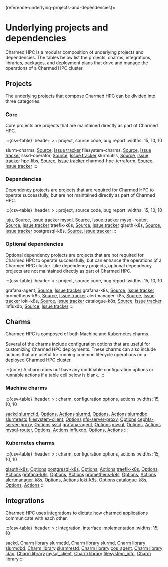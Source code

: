(reference-underlying-projects-and-dependencies)=
# Underlying projects and dependencies

Charmed HPC is a modular composition of underlying projects and dependencies. The tables below list the
projects, charms, integrations, libraries, packages, and deployment plans that drive and manage the
operations of a Charmed HPC cluster.

## Projects

The underlying projects that compose Charmed HPC can be divided into three categories.

### Core

Core projects are projects that are maintained directly as part of Charmed HPC.

:::{csv-table}
:header: >
: project, source code, bug report
:widths: 15, 10, 10

slurm-charms, [Source](https://github.com/charmed-hpc/slurm-charms), [Issue tracker](https://github.com/charmed-hpc/slurm-charms/issues)
filesystem-charms, [Source](https://github.com/charmed-hpc/filesystem-charms), [Issue tracker](https://github.com/charmed-hpc/filesystem-charms/issues)
sssd-operator, [Source](https://github.com/canonical/sssd-operator), [Issue tracker](https://github.com/canonical/sssd-operator/issues)
slurmutils, [Source](https://github.com/charmed-hpc/slurmutils), [Issue tracker](https://github.com/charmed-hpc/slurmutils/issues)
hpc-libs, [Source](https://github.com/charmed-hpc/hpc-libs), [Issue tracker](https://github.com/charmed-hpc/hpc-libs/issues)
charmed-hpc-terraform, [Source](https://github.com/charmed-hpc/charmed-hpc-terraform), [Issue tracker](https://github.com/charmed-hpc/charmed-hpc-terraform/issues)
:::

### Dependencies

Dependency projects are projects that are required for Charmed HPC to operate successfully, but
are not maintained directly as part of Charmed HPC.

:::{csv-table}
:header: >
: project, source code, bug report
:widths: 15, 10, 10

juju, [Source](https://github.com/juju/juju), [Issue tracker](https://github.com/juju/juju/issues)
mysql, [Source](https://github.com/canonical/mysql-operator), [Issue tracker](https://github.com/canonical/mysql-operator/issues)
mysql-router, [Source](https://github.com/canonical/mysql-router-operator), [Issue tracker](https://github.com/canonical/mysql-router-operator/issues)
traefik-k8s, [Source](https://github.com/canonical/traefik-k8s-operator), [Issue tracker](https://github.com/canonical/traefik-k8s-operator/issues)
glauth-k8s, [Source](https://github.com/canonical/glauth-k8s-operator), [Issue tracker](https://github.com/canonical/glauth-k8s-operator/issues)
postgresql-k8s, [Source](https://github.com/canonical/postgresql-k8s-operator), [Issue tracker](https://github.com/canonical/postgresql-k8s-operator/issues)
:::

### Optional dependencies

Optional dependency projects are projects that are not required for Charmed HPC to operate successfully, but
can enhance the operations of a Charmed HPC cluster. Like dependency projects, optional dependency projects
are not maintained directly as part of Charmed HPC.

:::{csv-table}
:header: >
: project, source code, bug report
:widths: 15, 10, 10

grafana-agent, [Source](https://github.com/canonical/grafana-agent), [Issue tracker](https://github.com/canonical/grafana-agent/issues)
grafana-k8s, [Source](https://github.com/canonical/grafana-k8s-operator), [Issue tracker](https://github.com/canonical/grafana-k8s-operator/issues)
prometheus-k8s, [Source](https://github.com/canonical/prometheus-k8s-operator), [Issue tracker](https://github.com/canonical/prometheus-k8s-operator/issues)
alertmanager-k8s, [Source](https://github.com/canonical/alertmanager-k8s-operator), [Issue tracker](https://github.com/canonical/alertmanager-k8s-operator/issues)
loki-k8s, [Source](https://github.com/canonical/loki-k8s-operator), [Issue tracker](https://github.com/canonical/loki-k8s-operator/issues)
catalogue-k8s, [Source](https://github.com/canonical/catalogue-k8s-operator), [Issue tracker](https://github.com/canonical/catalogue-k8s-operator/issues)
influxdb, [Source](https://code.launchpad.net/influxdb-charm), [Issue tracker](https://bugs.launchpad.net/influxdb-charm)
:::

## Charms

Charmed HPC is composed of both Machine and Kubernetes charms.

Several of the charms include configuration options that are useful for customizing Charmed HPC deployments. These
charms can also include actions that are useful for running common lifecycle operations on a deployed Charmed
HPC cluster.

:::{note}
A charm does not have any modifiable configuration options or runnable actions if a table cell below is blank.
:::

### Machine charms

:::{csv-table}
:header: >
: charm, configuration options, actions
:widths: 15, 10, 10

[sackd](https://charmhub.io/sackd)
[slurmctld](https://charmhub.io/slurmctld), [Options](https://charmhub.io/slurmctld/configurations), [Actions](https://charmhub.io/slurmctld/actions)
[slurmd](https://charmhub.io/slurmd), [Options](https://charmhub.io/slurmd/configurations), [Actions](https://charmhub.io/slurmd/actions)
[slurmdbd](https://charmhub.io/slurmdbd)
[slurmrestd](https://charmhub.io/slurmrestd)
[filesystem-client](https://charmhub.io/filesystem-client), [Options](https://charmhub.io/filesystem-client/configurations)
[nfs-server-proxy](https://charmhub.io/nfs-server-proxy), [Options](https://charmhub.io/nfs-server-proxy/configurations)
[cephfs-server-proxy](https://charmhub.io/cephfs-server-proxy), [Options](https://charmhub.io/cephfs-server-proxy/configurations)
[sssd](https://charmhub.io/sssd)
[grafana-agent](https://charmhub.io/grafana-agent), [Options](https://charmhub.io/grafana-agent/configurations)
[mysql](https://charmhub.io/mysql), [Options](https://charmhub.io/mysql/configurations), [Actions](https://charmhub.io/mysql/actions)
[mysql-router](https://charmhub.io/mysql-router), [Options](https://charmhub.io/mysql-router/configurations), [Actions](https://charmhub.io/mysql-router/actions)
[influxdb](https://charmhub.io/influxdb), [Options](https://charmhub.io/influxdb/configurations), [Actions](https://charmhub.io/influxdb/actions)
:::

### Kubernetes charms

:::{csv-table}
:header: >
: charm, configuration options, actions
:widths: 15, 10, 10

[glauth-k8s](https://charmhub.io/glauth-k8s), [Options](https://charmhub.io/glauth-k8s/configurations)
[postgresql-k8s](https://charmhub.io/postgresql-k8s), [Options](https://charmhub.io/postgresql-k8s/configurations), [Actions](https://charmhub.io/postgresql-k8s/actions)
[traefik-k8s](https://charmhub.io/traefik-k8s), [Options](https://charmhub.io/traefik-k8s/configurations), [Actions](https://charmhub.io/traefik-k8s/actions)
[grafana-k8s](https://charmhub.io/grafana-k8s), [Options](https://charmhub.io/grafana-k8s/configurations), [Actions](https://charmhub.io/grafana-k8s/actions)
[prometheus-k8s](https://charmhub.io/prometheus-k8s), [Options](https://charmhub.io/prometheus-k8s/configurations), [Actions](https://charmhub.io/prometheus-k8s/actions)
[alertmanager-k8s](https://charmhub.io/alertmanager-k8s), [Options](https://charmhub.io/alertmanager-k8s/configurations), [Actions](https://charmhub.io/alertmanager-k8s/actions)
[loki-k8s](https://charmhub.io/loki-k8s), [Options](https://charmhub.io/loki-k8s/configurations)
[catalogue-k8s](https://charmhub.io/catalogue-k8s), [Options](https://charmhub.io/catalogue-k8s/configurations), [Actions](https://charmhub.io/catalogue-k8s/actions)
:::

## Integrations

Charmed HPC uses integrations to dictate how charmed applications communicate with each other.

:::{csv-table}
:header: >
: integration, interface implementation
:widths: 15, 10

[sackd](https://charmhub.io/integrations/sackd), [Charm library](https://github.com/charmed-hpc/slurm-charms/blob/main/charms/slurmctld/src/interface_sackd.py)
slurmctld, [Charm library](https://github.com/charmed-hpc/slurm-charms/blob/main/charms/slurmd/src/interface_slurmctld.py)
[slurmd](https://charmhub.io/integrations/slurmd), [Charm library](https://github.com/charmed-hpc/slurm-charms/blob/main/charms/slurmctld/src/interface_slurmd.py)
[slurmdbd](https://charmhub.io/integrations/slurmdbd), [Charm library](https://github.com/charmed-hpc/slurm-charms/blob/main/charms/slurmctld/src/interface_slurmdbd.py)
[slurmrestd](https://charmhub.io/integrations/slurmrestd), [Charm library](https://github.com/charmed-hpc/slurm-charms/blob/main/charms/slurmctld/src/interface_slurmrestd.py)
[cos_agent](https://charmhub.io/integrations/cos_agent), [Charm library](https://charmhub.io/grafana-agent/libraries/cos_agent)
[ldap](https://charmhub.io/integrations/ldap/), [Charm library](https://charmhub.io/glauth-k8s/libraries/ldap)
[mysql_client](https://charmhub.io/integrations/mysql_client), [Charm library](https://charmhub.io/data-platform-libs/libraries/data_interfaces)
[filesystem_info](https://charmhub.io/integrations/filesystem_info), [Charm library](https://charmhub.io/filesystem-client/libraries/filesystem_info)
:::
